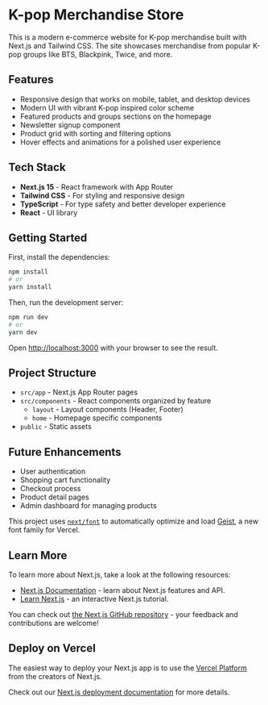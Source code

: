 # K-pop Merchandise Store

This is a modern e-commerce website for K-pop merchandise built with Next.js and Tailwind CSS. The site showcases merchandise from popular K-pop groups like BTS, Blackpink, Twice, and more.

## Features

- Responsive design that works on mobile, tablet, and desktop devices
- Modern UI with vibrant K-pop inspired color scheme
- Featured products and groups sections on the homepage
- Newsletter signup component
- Product grid with sorting and filtering options
- Hover effects and animations for a polished user experience

## Tech Stack

- **Next.js 15** - React framework with App Router
- **Tailwind CSS** - For styling and responsive design
- **TypeScript** - For type safety and better developer experience
- **React** - UI library

## Getting Started

First, install the dependencies:

```bash
npm install
# or
yarn install
```

Then, run the development server:

```bash
npm run dev
# or
yarn dev
```

Open [http://localhost:3000](http://localhost:3000) with your browser to see the result.

## Project Structure

- `src/app` - Next.js App Router pages
- `src/components` - React components organized by feature
  - `layout` - Layout components (Header, Footer)
  - `home` - Homepage specific components
- `public` - Static assets

## Future Enhancements

- User authentication
- Shopping cart functionality
- Checkout process
- Product detail pages
- Admin dashboard for managing products

This project uses [`next/font`](https://nextjs.org/docs/app/building-your-application/optimizing/fonts) to automatically optimize and load [Geist](https://vercel.com/font), a new font family for Vercel.

## Learn More

To learn more about Next.js, take a look at the following resources:

- [Next.js Documentation](https://nextjs.org/docs) - learn about Next.js features and API.
- [Learn Next.js](https://nextjs.org/learn) - an interactive Next.js tutorial.

You can check out [the Next.js GitHub repository](https://github.com/vercel/next.js) - your feedback and contributions are welcome!

## Deploy on Vercel

The easiest way to deploy your Next.js app is to use the [Vercel Platform](https://vercel.com/new?utm_medium=default-template&filter=next.js&utm_source=create-next-app&utm_campaign=create-next-app-readme) from the creators of Next.js.

Check out our [Next.js deployment documentation](https://nextjs.org/docs/app/building-your-application/deploying) for more details.
